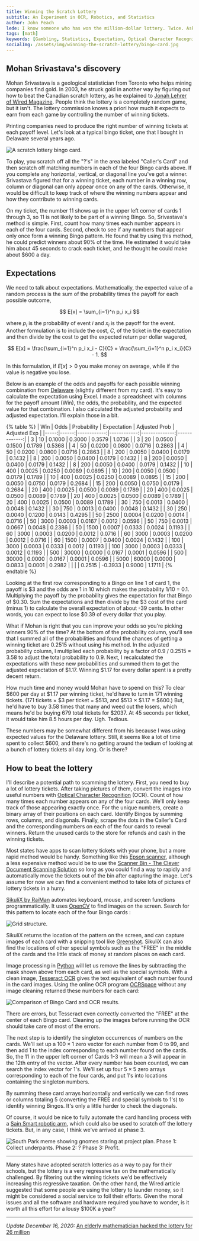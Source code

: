 ```yaml
---
title: Winning the Scratch Lottery
subtitle: An Experiment in OCR, Robotics, and Statistics
author: John Peach
lede: I know someone who has won the million-dollar lottery. Twice. Ask any mathematician about playing the lottery and you'll likely be told not to waste your money because you can't win. That would be bad advice because the lottery is rigged. In your favor.
tags: [math]
keywords: [Gambling, Statistics, Expectation, Optical Character Recognition]
socialImg: /assets/img/winning-the-scratch-lottery/bingo-card.jpg
---
```


## Mohan Srivastava's discovery

Mohan Srivastava is a geological statistician from Toronto who helps mining companies find gold. In 2003, he struck gold in another way by figuring out how to beat the Canadian scratch lottery, as he explained to [Jonah Lehrer of Wired Magazine](https://www.wired.com/2011/01/ff-lottery/). People think the lottery is a completely random game, but it isn't. The lottery commission knows a priori how much it expects to earn from each game by controlling the number of winning tickets.

Printing companies need to produce the right number of winning tickets at each payoff level. Let's look at a typical bingo ticket, one that I bought in Delaware several years ago.

![A scratch lottery bingo card.](/assets/img/winning-the-scratch-lottery/bingo-card.jpg)

To play, you scratch off all the "?'s" in the area labeled "Caller's Card" and then scratch off matching numbers in each of the four Bingo cards above. If you complete any horizontal, vertical, or diagonal line you've got a winner. Srivastava figured that for a winning ticket, each number in a winning row, column or diagonal can only appear once on any of the cards. Otherwise, it would be difficult to keep track of where the winning numbers appear and how they contribute to winning cards.

On my ticket, the number 11 shows up in the upper left corner of cards 1 through 3, so 11 is not likely to be part of a winning Bingo. So, Srivastava's method is simple. First, count how many times each number appears in each of the four cards. Second, check to see if any numbers that appear only once form a winning Bingo pattern. He found that by using this method, he could predict winners about 90% of the time. He estimated it would take him about 45 seconds to crack each ticket, and he thought he could make about \$600 a day.

## Expectations

We need to talk about expectations. Mathematically, the expected value of a random process is the sum of the probability times the payoff for each possible outcome,

$$
E[x] = \sum_{i=1}^n p_i x_i
$$

where $p_i$ is the probability of event $i$ and $x_i$ is the payoff for the event. Another formulation is to include the cost, $C$, of the ticket in the expectation and then divide by the cost to get the expected return per dollar wagered,

$$
E[x] = \frac{\sum_{i=1}^n p_i x_i - C}{C} = \frac{\sum_{i=1}^n p_i x_i}{C} - 1.
$$

In this formulation, if $E[x] > 0$ you make money on average, while if the value is negative you lose.

Below is an example of the odds and payoffs for each possible winning combination from [Delaware](https://www.delottery.com/Content/images/instant-lottery/instant-details/DE192OSB_V12_05032020.jpg) (slightly different from my card). It's easy to calculate the expectation using Excel. I made a spreadsheet with columns for the payoff amount (Win), the odds, the probability, and the expected value for that combination. I also calculated the adjusted probability and adjusted expectation. I'll explain those in a bit.

{% table %}
| Win | Odds | Probability | Expectation | Adjusted Prob | Adjusted Exp |
|-----:|------:|------------:|------------:|--------------:|-------------:|
| 3 | 10 | 0.1000 | 0.3000 | 0.3579 | 1.0736 |
| 3 | 20 | 0.0500 | 0.1500 | 0.1789 | 0.5368 |
| 4 | 50 | 0.0200 | 0.0800 | 0.0716 | 0.2863 |
| 4 | 50 | 0.0200 | 0.0800 | 0.0716 | 0.2863 |
| 8 | 200 | 0.0050 | 0.0400 | 0.0179 | 0.1432 |
| 8 | 200 | 0.0050 | 0.0400 | 0.0179 | 0.1432 |
| 8 | 200 | 0.0050 | 0.0400 | 0.0179 | 0.1432 |
| 8 | 200 | 0.0050 | 0.0400 | 0.0179 | 0.1432 |
| 10 | 400 | 0.0025 | 0.0250 | 0.0089 | 0.0895 |
| 10 | 200 | 0.0050 | 0.0500 | 0.0179 | 0.1789 |
| 10 | 400 | 0.0025 | 0.0250 | 0.0089 | 0.0895 |
| 15 | 200 | 0.0050 | 0.0750 | 0.0179 | 0.2684 |
| 15 | 200 | 0.0050 | 0.0750 | 0.0179 | 0.2684 |
| 20 | 400 | 0.0025 | 0.0500 | 0.0089 | 0.1789 |
| 20 | 400 | 0.0025 | 0.0500 | 0.0089 | 0.1789 |
| 20 | 400 | 0.0025 | 0.0500 | 0.0089 | 0.1789 |
| 20 | 400 | 0.0025 | 0.0500 | 0.0089 | 0.1789 |
| 30 | 750 | 0.0013 | 0.0400 | 0.0048 | 0.1432 |
| 30 | 750 | 0.0013 | 0.0400 | 0.0048 | 0.1432 |
| 30 | 250 | 0.0040 | 0.1200 | 0.0143 | 0.4295 |
| 50 | 2500 | 0.0004 | 0.0200 | 0.0014 | 0.0716 |
| 50 | 3000 | 0.0003 | 0.0167 | 0.0012 | 0.0596 |
| 50 | 750 | 0.0013 | 0.0667 | 0.0048 | 0.2386 |
| 50 | 1500 | 0.0007 | 0.0333 | 0.0024 | 0.1193 |
| 60 | 3000 | 0.0003 | 0.0200 | 0.0012 | 0.0716 |
| 60 | 3000 | 0.0003 | 0.0200 | 0.0012 | 0.0716 |
| 60 | 1500 | 0.0007 | 0.0400 | 0.0024 | 0.1432 |
| 100 | 3000 | 0.0003 | 0.0333 | 0.0012 | 0.1193 |
| 100 | 3000 | 0.0003 | 0.0333 | 0.0012 | 0.1193 |
| 500 | 30000 | 0.0000 | 0.0167 | 0.0001 | 0.0596 |
| 500 | 30000 | 0.0000 | 0.0167 | 0.0001 | 0.0596 |
| 5000 | 60000 | 0.0000 | 0.0833 | 0.0001 | 0.2982 |
| | | 0.2515 | -0.3933 | 0.9000 | 1.1711 |
{% endtable %}

Looking at the first row corresponding to a Bingo on line 1 of card 1, the payoff is \$3 and the odds are 1 in 10 which makes the probability 1/10 = 0.1. Multiplying the payoff by the probability gives the expectation for that Bingo of \$0.30. Sum the expectations and then divide by the \$3 cost of the card (minus 1) to calculate the overall expectation of about -39 cents. In other words, you can expect to lose \$0.39 of every dollar that you play.

What if Mohan is right that you can improve your odds so you're picking winners 90\% of the time? At the bottom of the probability column, you'll see that I summed all of the probabilities and found the chances of getting a winning ticket are 0.2515 without using his method. In the adjusted probability column, I multiplied each probability by a factor of 0.9 / 0.2515 = 3.58 to adjust the total probability to 0.9. Next, I recalculated the expectations with these new probabilities and summed them to get the adjusted expectation of \$1.17. Winning \$1.17 for every dollar spent is a pretty decent return.

How much time and money would Mohan have to spend on this? To clear \$600 per day at \$1.17 per winning ticket, he'd have to turn in 171 winning tickets. (171 tickets $\times$ \$3 per ticket = \$513, and \$513 $\times$ \$1.17 = \$600.) But, he'd have to buy 3.58 times that many and weed out the losers, which means he'd be buying 679 total tickets for \$2037. At 45 seconds per ticket, it would take him 8.5 hours per day. Ugh. Tedious.

These numbers may be somewhat different from his because I was using expected values for the Delaware lottery. Still, it seems like a lot of time spent to collect \$600, and there's no getting around the tedium of looking at a bunch of lottery tickets all day long. Or is there?

## How to beat the lottery

I'll describe a potential path to scamming the lottery. First, you need to buy a lot of lottery tickets. After taking pictures of them, convert the images into useful numbers with [Optical Character Recognition](https://en.wikipedia.org/wiki/Optical_character_recognition) (OCR). Count of how many times each number appears on any of the four cards. We'll only keep track of those appearing exactly once. For the unique numbers, create a binary array of their positions on each card. Identify Bingos by summing rows, columns, and diagonals. Finally, scrape the dots in the Caller's Card and the corresponding numbers on each of the four cards to reveal winners. Return the unused cards to the store for refunds and cash in the winning tickets.

Most states have apps to scan lottery tickets with your phone, but a more rapid method would be handy. Something like this [Epson scanner](https://www.bestbuy.com/site/epson-es-400-high-speed-desktop-color-document-duplex-scanner-black/5689001.p?skuId=5689001), although a less expensive method would be to use the [Scanner Bin - The Clever Document Scanning Solution](https://www.amazon.com/Scanner-Bin-Document-Scanning-Solution/dp/B00XM7LKZM/ref=zg_bs_5728047011_7?_encoding=UTF8&psc=1&refRID=DZ59XYTDA4NPM42DXYJ4) so long as you could find a way to rapidly and automatically move the tickets out of the bin after capturing the image. Let's assume for now we can find a convenient method to take lots of pictures of lottery tickets in a hurry.

[SikuliX by RaiMan](http://sikulix.com/) automates keyboard, mouse, and screen functions programmatically. It uses [OpenCV](https://opencv.org/) to find images on the screen. Search for this pattern to locate each of the four Bingo cards :

![Grid structure.](/assets/img/winning-the-scratch-lottery/lines-mask.png)

SikuliX returns the location of the pattern on the screen, and can capture images of each card with a snipping tool like [Greenshot](https://getgreenshot.org/). SikuliX can also find the locations of other special symbols such as the "FREE" in the middle of the cards and the little stack of money at random places on each card.

Image processing in [Python](https://www.anaconda.com/) will let us remove the lines by subtracting the mask shown above from each card, as well as the special symbols. With a clean image, [Tesseract OCR](https://nanonets.com/blog/ocr-with-tesseract/) gives the text equivalent of each number found in the card images. Using the online OCR program [OCRSpace](https://ocr.space/) without any image cleaning returned these numbers for each card:

![Comparison of Bingo Card and OCR results.](/assets/img/winning-the-scratch-lottery/bingo-card-ocr-results.svg)

There are errors, but Tesseract even correctly converted the "FREE" at the center of each Bingo card. Cleaning up the images before running the OCR should take care of most of the errors.

The next step is to identify the singleton occurrences of numbers on the cards. We'll set up a $100 \times 1$ zero vector for each number from 0 to 99, and then add 1 to the index corresponding to each number found on the cards. So, the 11 in the upper left corner of Cards 1-3 will mean a 3 will appear in the 12th entry of the vector. After every number has been counted, we can search the index vector for 1's. We'll set up four $5 \times 5$ zero arrays corresponding to each of the four cards, and put 1's into locations containing the singleton numbers.

By summing these card arrays horizontally and vertically we can find rows or columns totaling 5 (converting the FREE and special symbols to 1's) to identify winning Bingos. It's only a little harder to check the diagonals.

Of course, it would be nice to fully automate the card handling process with a [Sain Smart robotic arm](https://www.sainsmart.com/products/6-axis-desktop-robotic-arm-assembled?variant=45101269588&currency=USD&utm_medium=product_sync&utm_source=google&utm_content=sag_organic&utm_campaign=sag_organic&utm_campaign=gs-2018-08-06&utm_source=google&utm_medium=smart_campaign&gclid=CjwKCAjw4rf6BRAvEiwAn2Q76hbnjXvDfjqax182Z_2NH5rwnm5mNKEy2nbklUOrsnatKz64XbQ5BhoCg7EQAvD_BwE), which could also be used to scratch off the lottery tickets. But, in any case, I think we've arrived at phase 3.

![South Park meme showing gnomes staring at project plan. Phase 1: Collect underpants. Phase 2: ? Phase 3: Profit.](/assets/img/winning-the-scratch-lottery/underpants-gnomes.jpg)

---

Many states have adopted scratch lotteries as a way to pay for their schools, but the lottery is a very regressive tax on the mathematically challenged. By filtering out the winning tickets we'd be effectively increasing this regressive taxation. On the other hand, the Wired article suggested that some people are using the lottery to launder money, so it might be considered a social service to foil their efforts. Given the moral issues and all the software and hardware required you have to wonder, is it worth all this effort for a lousy \$100K a year?

---

_Update December 16, 2020:_ [An elderly mathematician hacked the lottery for 26 million](https://entrepreneurshandbook.co/an-elderly-mathematician-hacked-the-lottery-for-26-million-121c28faa88b)
